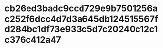 # cb26ed3badc9ccd729e9b7501256ac252f6dcc4d7d3a645db124515567fd284bc1df73e933c5d7c20240c12c1c376c412a47